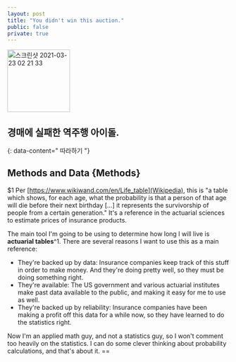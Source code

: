 ```yaml
---
layout: post
title: "You didn't win this auction."
public: false
private: true
---
```


<img width="142" alt="스크린샷 2021-03-23 02 21 33" src="https://user-images.githubusercontent.com/81041256/112032365-a2995f80-8b7f-11eb-99ad-32ba0683be72.png">

## 경매에 실패한 역주행 아이돌.
 
{: data-content=" 따라하기 "}

## Methods and Data {Methods}

$1 Per [https://www.wikiwand.com/en/Life_table](Wikipedia), this is "a table which shows, for each age, what the probability is that a person of that age will die before their next birthday [...] it represents the survivorship of people from a certain generation." It's a reference in the actuarial sciences to estimate prices of insurance products.

The main tool I'm going to be using to determine how long I will live is **actuarial tables**^1. There are several reasons I want to use this as a main reference:

* They're backed up by data: Insurance companies keep track of this stuff in order to make money. And they're doing pretty well, so they must be doing something right.
* They're available: The US government and various actuarial institutes make past data available to the public, and making it easy for me to use as well.
* They're backed up by reliability: Insurance companies have been making a profit off this data for a while now, so they have learned to do the statistics right.

Now I'm an applied math guy, and not a statistics guy, so I won't comment too heavily on the statistics. I can do some clever thinking about probability calculations, and that's about it. ==
